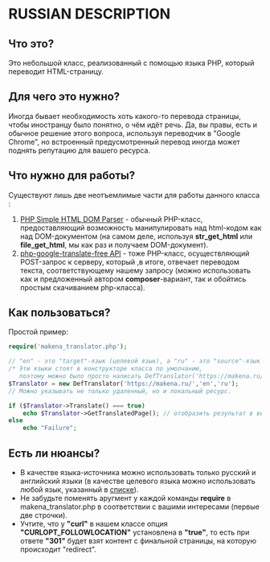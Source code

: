 # RUSSIAN DESCRIPTION
## Что это?
Это небольшой класс, реализованный с помощью языка PHP, который переводит HTML-страницу.
## Для чего это нужно?
Иногда бывает необходимость хоть какого-то перевода страницы, чтобы иностранцу было понятно, о чём идёт речь. Да, вы правы, есть и обычное решение этого вопроса, используя переводчик в "Google Chrome", но встроенный предусмотренный перевод иногда может поднять репутацию для вашего ресурса.
## Что нужно для работы?
Существуют лишь две неотъемлимые части для работы данного класса :
1) [PHP Simple HTML DOM Parser](http://simplehtmldom.sourceforge.net/) - обычный PHP-класс, предоставляющий возможность манипулировать над html-кодом как над DOM-документом (на самом деле, используя **str_get_html** или **file_get_html**, мы как раз и получаем DOM-документ).
2) [php-google-translate-free API](https://github.com/statickidz/php-google-translate-free) - тоже PHP-класс, осуществляющий POST-запрос к серверу, который ,в итоге, отвечает переводом текста, соответствующему нашему запросу (можно использовать как и предложенный автором **composer**-вариант, так и обойтись простым скачиванием php-класса).
## Как пользоваться?
Простой пример:
```php
require('makena_translator.php');

// "en" - это "target"-язык (целевой язык), а "ru" - это "source"-язык (язык оригинальной страницы);
/* Эти языки стоят в конструкторе класса по умолчанию, 
   поэтому можно было просто написать DefTranslator('https://makena.ru/');*/
$Translator = new DefTranslator('https://makena.ru/','en','ru');
// Можно указывать не только удаленный, но и локальный ресурс.

if ($Translator->Translate() === true) 
	echo $Translator->GetTranslatedPage(); // отобразить результат в виде однострочной страницы
else 
	echo "Failure";
```
## Есть ли нюансы?
-	В качестве языка-источника можно использовать только русский и английский языки (в качестве целевого языка можно использовать любой язык, указанный в [списке](https://cloud.google.com/translate/docs/languages)).
-	Не забудьте поменять аругмент у каждой команды **require** в makena_translator.php в соответствии с вашими интересами (первые две строчки).
-	Учтите, что у **"curl"** в нашем классе опция **"CURLOPT_FOLLOWLOCATION"** установлена в **"true"**, то есть при ответе **"301"** будет взят контент с финальной страницы, на которую происходит "redirect".